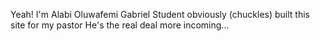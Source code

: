 Yeah! I'm Alabi Oluwafemi Gabriel
Student obviously (chuckles)
built this site for my pastor
He's the real deal
more incoming...
